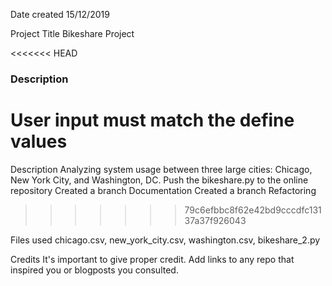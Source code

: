 Date created
15/12/2019

Project Title
Bikeshare Project

<<<<<<< HEAD
### Description
User input must match the define values
=======
Description
Analyzing system usage between three large cities: Chicago, New York City, and Washington, DC. Push the bikeshare.py to the online repository Created a branch Documentation
Created a branch Refactoring
>>>>>>> 79c6efbbc8f62e42bd9cccdfc13137a37f926043

Files used
chicago.csv, new_york_city.csv, washington.csv, bikeshare_2.py

Credits
It's important to give proper credit. Add links to any repo that inspired you or blogposts you consulted.
